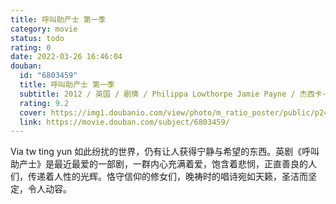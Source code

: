 ```yaml
---
title: 呼叫助产士 第一季
category: movie
status: todo
rating: 0
date: 2022-03-26 16:46:04
douban:
  id: "6803459"
  title: 呼叫助产士 第一季
  subtitle: 2012 / 英国 / 剧情 / Philippa Lowthorpe Jamie Payne / 杰西卡·雷恩 帕姆·费里斯
  rating: 9.2
  cover: https://img1.doubanio.com/view/photo/m_ratio_poster/public/p2416831010.jpg
  link: https://movie.douban.com/subject/6803459/
---
```


Via tw ting yun 如此纷扰的世界，仍有让人获得宁静与希望的东西。英剧《呼叫助产士》是最近最爱的一部剧，一群内心充满着爱，饱含着悲悯，正直善良的人们，传递着人性的光辉。恪守信仰的修女们，晚祷时的唱诗宛如天籁，圣洁而坚定，令人动容。